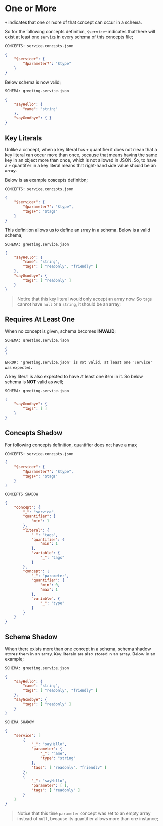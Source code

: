 # One or More

`+` indicates that one or more of that concept can occur in a schema.

So for the following concepts definition, `$service+` indicates that there
will exist at least one `service` in every schema of this concepts file;

`CONCEPTS: service.concepts.json`

```json
{
    "$service+": {
        "$parameter?": "$type"
    }
}
```

Below schema is now valid;

`SCHEMA: greeting.service.json`

```json
{
    "sayHello": { 
        "name": "string"
    },
    "sayGoodbye": { }
}
```

## Key Literals

Unlike a concept, when a key literal has `+` quantifier it does not mean that
a key literal can occur more than once, because that means having the same key
in an object more than once, which is not allowed in JSON. So, to have a `+`
quantifier in a key literal means that right-hand side value should be an
array.

Below is an example concepts definition;

`CONCEPTS: service.concepts.json`

```json
{
    "$service+": {
        "$parameter?": "$type",
        "tags+": "$tags"
    }
}
```

This definition allows us to define an array in a schema. Below is a valid
schema;

`SCHEMA: greeting.service.json`

```json
{
    "sayHello": {
        "name": "string",
        "tags": [ "readonly", "friendly" ]
    },
    "sayGoodbye": {
        "tags": [ "readonly" ]
    }
}
```

> Notice that this key literal would only accept an array now. So `tags` cannot
> have `null` or a `string`, it should be an array;

## Requires At Least One

When no concept is given, schema becomes **INVALID**;

`SCHEMA: greeting.service.json`

```json
{
}
```

`ERROR: 'greeting.service.json' is not valid, at least one 'service' was`
`expected.`

A key literal is also expected to have at least one item in it. So below schema
is **NOT** valid as well;

`SCHEMA: greeting.service.json`

```json
{
    "sayGoodbye": {
        "tags": [ ]
    }
}
```

## Concepts Shadow

For following concepts definition, quantifier does not have a max;

`CONCEPTS: service.concepts.json`

```json
{
    "$service+": {
        "$parameter?": "$type",
        "tags+": "$tags"
    }
}
```

`CONCEPTS SHADOW`

```json
{
    "concept": {
        "_": "service", 
        "quantifier": {
            "min": 1
        },
        "literal": {
            "_": "tags",
            "quantifier": {
                "min": 1
            },
            "variable": {
                "_": "tags"
            }
        },
        "concept": {
            "_": "parameter",
            "quantifier": {
                "min": 0,
                "max": 1
            },
            "variable": {
                "_": "type"
            }
        }
    }
}
```

## Schema Shadow

When there exists more than one concept in a schema, schema shadow stores them
in an array. Key literals are also stored in an array. Below is an example;

`SCHEMA: greeting.service.json`

```json
{
    "sayHello": {
        "name": "string",
        "tags": [ "readonly", "friendly" ]
    },
    "sayGoodbye": {
        "tags": [ "readonly" ]
    }
}
```

`SCHEMA SHADOW`

```json
{
    "service": [
        {
            "_": "sayHello",
            "parameter": {
                "_": "name",
                "type": "string"
            },
            "tags": [ "readonly", "friendly" ]
        },
        {
            "_": "sayHello",
            "parameter": [ ],
            "tags": [ "readonly" ]
        }
    ]
}
```

> Notice that this time `parameter` concept was set to an empty array instead of
> `null`, because its quantifier allows more than one instance;
